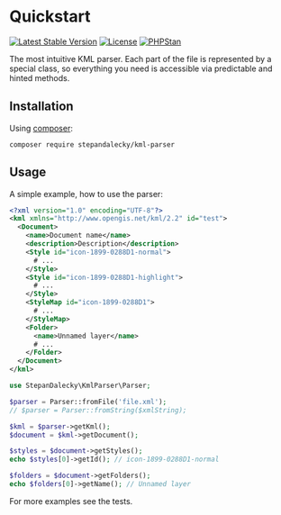 # Quickstart

[![Latest Stable Version](https://poser.pugx.org/stepandalecky/kml-parser/v/stable)](https://packagist.org/packages/stepandalecky/kml-parser)
[![License](https://poser.pugx.org/stepandalecky/kml-parser/license)](https://packagist.org/packages/stepandalecky/kml-parser)
[![PHPStan](https://img.shields.io/badge/PHPStan-enabled-brightgreen.svg?style=flat)](https://github.com/phpstan/phpstan)

The most intuitive KML parser. Each part of the file is represented by a special class,
so everything you need is accessible via predictable and hinted methods.

## Installation
Using [composer](https://getcomposer.org/):
```
composer require stepandalecky/kml-parser
```

## Usage
A simple example, how to use the parser:

```xml
<?xml version="1.0" encoding="UTF-8"?>
<kml xmlns="http://www.opengis.net/kml/2.2" id="test">
  <Document>
    <name>Document name</name>
    <description>Description</description>
    <Style id="icon-1899-0288D1-normal">
      # ...
    </Style>
    <Style id="icon-1899-0288D1-highlight">
      # ...
    </Style>
    <StyleMap id="icon-1899-0288D1">
      # ...
    </StyleMap>
    <Folder>
      <name>Unnamed layer</name>
      # ...
    </Folder>
  </Document>
</kml>
```

```php
use StepanDalecky\KmlParser\Parser;

$parser = Parser::fromFile('file.xml');
// $parser = Parser::fromString($xmlString);

$kml = $parser->getKml();
$document = $kml->getDocument();

$styles = $document->getStyles();
echo $styles[0]->getId(); // icon-1899-0288D1-normal

$folders = $document->getFolders();
echo $folders[0]->getName(); // Unnamed layer
```

For more examples see the tests.
